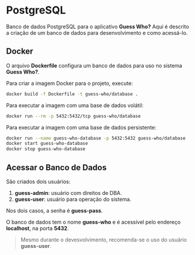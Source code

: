 # PostgreSQL

Banco de dados PostgreSQL para o aplicativo **Guess Who?** Aqui é descrito a criação de
um banco de dados para desenvolvimento e como acessá-lo.

## Docker

O arquivo **Dockerfile** configura um banco de dados para uso no sistema **Guess Who?**.

Para criar a imagem Docker para o projeto, execute:

```bash
docker build -f Dockerfile -t guess-who/database .
```

Para executar a imagem com uma base de dados volátil:

```bash
docker run --rm -p 5432:5432/tcp guess-who/database
```

Para executar a imagem com uma base de dados persistente:

```bash
docker run --name guess-who-database -p 5432:5432 guess-who/database
docker start guess-who-database
docker stop guess-who-database
```

## Acessar o Banco de Dados

São criados dois usuários:

1. **guess-admin**: usuário com direitos de DBA.
2. **guess-user**: usuário para operação do sistema.

Nos dois casos, a senha é **guess-pass**.

O banco de dados tem o nome **guess-who** e é acessível pelo endereço **localhost**, na porta **5432**.

> Mesmo durante o devesvolvimento, recomenda-se o uso do usuário **guess-user**.

